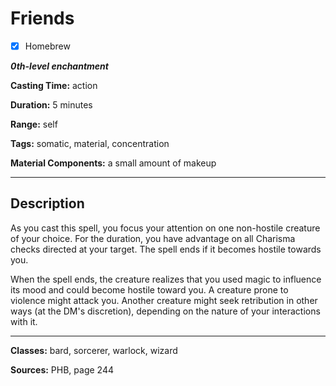 # Friends

- [x] Homebrew

***0th-level enchantment***

**Casting Time:** action

**Duration:** 5 minutes

**Range:** self

**Tags:** somatic, material, concentration

**Material Components:** a small amount of makeup

---

## Description
As you cast this spell, you focus your attention on one non-hostile creature of your choice. For the duration, you have advantage on all Charisma checks directed at your target. The spell ends if it becomes hostile towards you.

When the spell ends, the creature realizes that you used magic to influence its mood and could become hostile toward you. A creature prone to violence might attack you. Another creature might seek retribution in other ways (at the DM's discretion), depending on the nature of your interactions with it.

---

**Classes:** bard, sorcerer, warlock, wizard

**Sources:** PHB, page 244
